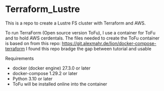# Terraform_Lustre
This is a repo to create a Lustre FS cluster with Terraform and AWS.

To run TerraForm (Open source version ToFu), I use a container for ToFu and to hold AWS cerdentals.
The files needed to create the ToFu container is based on from this repo: https://git.alexmahr.de/lion/docker-compose-terraform
I found this repo bradge the gap between tutorial and usable

Requirements 
* docker (docker engine) 27.3.0 or later
* docker-compose 1.29.2 or later
* Python 3.10 or later
* ToFu will be installed online into the container

